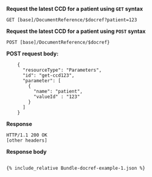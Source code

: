 
<!-- includes/docref-example1.md -->
<!-- Example 1 : Request the latest CCD -->

**Request the latest CCD for a patient using `GET` syntax**

`GET [base]/DocumentReference/$docref?patient=123`

**Request the latest CCD for a patient using `POST` syntax**

`POST [base]/DocumentReference/$docref}`

**POST request body:**

~~~
    {
      "resourceType": "Parameters",
      "id": "get-ccd123",
      "parameter": [
        {
          "name": "patient",
          "valueId" : "123"
        }
      ]
    }
~~~

**Response**

~~~
HTTP/1.1 200 OK
[other headers]
~~~

**Response body**

~~~

{% include_relative Bundle-docref-example-1.json %}

~~~
